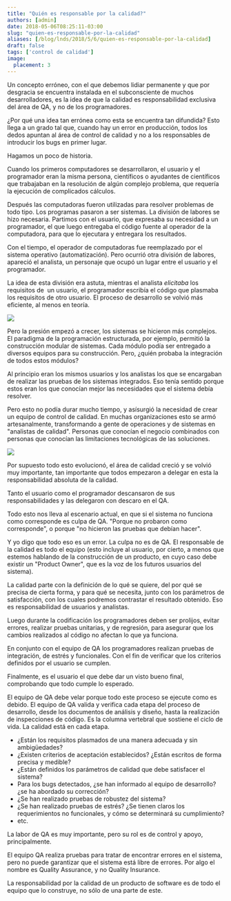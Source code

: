 ```yaml
---
title: "Quién es responsable por la calidad?"
authors: [admin]
date: 2018-05-06T08:25:11-03:00
slug: "quien-es-responsable-por-la-calidad"
aliases: [/blog/lnds/2018/5/6/quien-es-responsable-por-la-calidad]
draft: false
tags: ['control de calidad']
image:
  placement: 3
---
```


Un concepto erróneo, con el que debemos lidiar permanente y que por
desgracia se encuentra instalada en el subconsciente de muchos
desarrolladores, es la idea de que la calidad es responsabilidad
exclusiva del área de QA, y no de los programadores. 

¿Por qué una idea tan errónea como esta se encuentra tan difundida?
Esto llega a un grado tal que,
cuando hay un error en producción, todos los dedos apuntan al área de
control de calidad y no a los responsables de introducir los bugs en
primer lugar.

Hagamos un poco de historia. 

Cuando los primeros computadores se desarrollaron, el usuario y el
programador eran la misma persona, científicos o ayudantes de
científicos que trabajaban en la resolución de algún complejo problema,
que requería la ejecución de complicados
cálculos.

Después las computadoras fueron utilizadas para resolver problemas de
todo tipo. Los programas pasaron a ser sistemas. La división de labores
se hizo necesaria. Partimos con el usuario, que expresaba su necesidad a
un programador, el que luego entregaba el código fuente al operador de
la computadora, para que lo ejecutara y entregara los
resultados.

Con el tiempo, el operador de computadoras fue reemplazado por el
sistema operativo (automatización). Pero ocurrió otra división de
labores, apareció el analista, un personaje que ocupó un lugar entre el
usuario y el programador.

La idea de esta división era astuta, mientras el analista *elicitaba*
los requisitos de  un usuario, el programador escribía el código que
plasmaba los requisitos de otro usuario. El proceso de desarrollo se
volvió más eficiente, al menos en teoría.

![](https://d2dspjyoh5c79p.cloudfront.net/2ace652c-5146-11e8-a030-2b5831f8ecb5-aa9f18b7)

Pero la presión empezó a crecer, los sistemas se hicieron más
complejos.  El paradigma de la programación estructurada, por ejemplo,
permitió la construcción modular de sistemas. Cada módulo podía ser
entregado a diversos equipos para su
construcción. Pero, ¿quién probaba
la integración de todos estos
módulos? 

Al principio eran los mismos usuarios y los analistas los que se
encargaban de realizar las pruebas de los sistemas integrados. Eso tenía
sentido porque estos eran los que conocían mejor las necesidades que el
sistema debía resolver.

Pero esto no podía durar mucho tiempo, y asísurgió la necesidad de
crear un equipo de control de calidad. En muchas organizaciones esto se
armó artesanalmente, transformando a gente de operaciones y de sistemas
en "analistas de calidad". Personas que conocían el negocio combinados
con personas que conocían las limitaciones tecnológicas de las
soluciones.


![](https://d2dspjyoh5c79p.cloudfront.net/9c87bf91-5147-11e8-a030-2b5831f8ecb5-aa9f18b7)

Por supuesto todo esto evolucionó, el área de calidad creció y se
volvió muy importante, tan importante que todos empezaron a delegar en
esta la responsabilidad absoluta de la calidad.

Tanto el usuario como el programador descansaron de sus
responsabilidades y las delegaron con descaro en el QA. 

Todo esto nos lleva al escenario actual, en que si el sistema no
funciona como corresponde es culpa de QA. "Porque no probaron como
corresponde", o porque "no hicieron las pruebas que debían hacer".

Y yo digo que todo eso es un error. La culpa no es de QA. El responsable
de la calidad es todo el equipo (esto incluye al usuario, por cierto, a
menos que estemos hablando de la construcción de un producto, en cuyo
caso debe existir un "Product Owner", que es la voz de los futuros
usuarios del sistema).

La calidad parte con la definición de lo qué se quiere, del por qué se
precisa de cierta forma, y para qué se necesita, junto con los
parámetros de satisfacción, con los cuales podremos contrastar el
resultado obtenido. Eso es responsabilidad de usuarios y analistas. 

Luego durante la codificación los programadores deben ser prolijos,
evitar errores, realizar pruebas unitarias, y de regresión, para
asegurar que los cambios realizados al código no afectan lo que ya
funciona.

En conjunto con el equipo de QA los programadores realizan pruebas de
integración, de estrés y funcionales. Con el fin de verificar que los
criterios definidos por el usuario se cumplen. 

Finalmente, es el usuario el que debe dar un visto bueno final,
comprobando que todo cumple lo esperado.

El equipo de QA debe velar porque todo este proceso se ejecute como es
debido. El equipo de QA valida y verifica cada etapa del proceso de
desarrollo, desde los documentos de análisis y diseño, hasta la
realización de inspecciones de código. Es la columna vertebral que
sostiene el ciclo de vida. La calidad está en cada etapa. 

-   ¿Están los requisitos plasmados de una manera adecuada y sin
    ambigüedades?
-   ¿Existen criterios de aceptación establecidos? ¿Están escritos de
    forma precisa y medible?
-   ¿Están definidos los parámetros de calidad que debe satisfacer el
    sistema?
-   Para los bugs detectados, ¿se han informado al equipo de desarrollo?
    ¿se ha abordado su corrección? 
-   ¿Se han realizado pruebas de robustez del sistema?
-   ¿Se han realizado pruebas de estrés? ¿Se tienen claros los
    requerimientos no funcionales, y cómo se determinará su
    cumplimiento?
-   etc.

La labor de QA es muy importante, pero su rol es de control y apoyo,
principalmente. 

El equipo QA realiza pruebas para tratar de encontrar errores en el
sistema, pero no puede garantizar que el sistema está libre de errores.
Por algo el nombre es Quality Assurance, y no Quality Insurance.

La responsabilidad por la calidad de un producto de software es de todo
el equipo que lo construye, no sólo de una parte de este.

